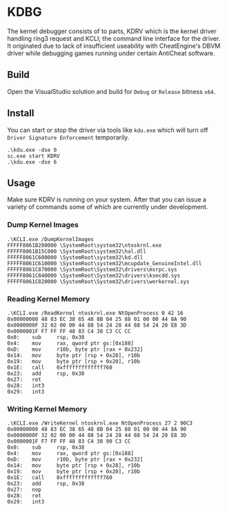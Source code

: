 # KDBG
The kernel debugger consists of to parts, KDRV which is the kernel driver handling ring3 request and KCLI; the command line interface for the driver.
It originated due to lack of insufficient useability with CheatEngine's DBVM driver while debugging games running under certain AntiCheat software.

## Build
Open the VisualStudio solution and build for `Debug` or `Release` bitness `x64`.

## Install
You can start or stop the driver via tools like `kdu.exe` which will turn off `Driver Signature Enforcement` temporarily.
```
.\kdu.exe -dse 0
sc.exe start KDRV
.\kdu.exe -dse 6
```

## Usage
Make sure KDRV is running on your system. After that you can issue a variety of commands some of which are currently under development.

### Dump Kernel Images
```
.\KCLI.exe /DumpKernelImages
FFFFF8061B200000 \SystemRoot\system32\ntoskrnl.exe
FFFFF8061B15C000 \SystemRoot\system32\hal.dll
FFFFF8061C600000 \SystemRoot\system32\kd.dll
FFFFF8061C610000 \SystemRoot\system32\mcupdate_GenuineIntel.dll
FFFFF8061C870000 \SystemRoot\System32\drivers\msrpc.sys
FFFFF8061C840000 \SystemRoot\System32\drivers\ksecdd.sys
FFFFF8061C820000 \SystemRoot\System32\drivers\werkernel.sys
```
### Reading Kernel Memory
```
.\KCLI.exe /ReadKernel ntoskrnl.exe NtOpenProcess 0 42 16
0x00000000 48 83 EC 38 65 48 8B 04 25 88 01 00 00 44 8A 90
0x0000000F 32 02 00 00 44 88 54 24 28 44 88 54 24 20 E8 3D
0x0000001F F7 FF FF 48 83 C4 38 C3 CC CC
0x0:    sub     rsp, 0x38
0x4:    mov     rax, qword ptr gs:[0x188]
0xD:    mov     r10b, byte ptr [rax + 0x232]
0x14:   mov     byte ptr [rsp + 0x28], r10b
0x19:   mov     byte ptr [rsp + 0x20], r10b
0x1E:   call    0xfffffffffffff760
0x23:   add     rsp, 0x38
0x27:   ret
0x28:   int3
0x29:   int3
```
### Writing Kernel Memory
```
.\KCLI.exe /WriteKernel ntoskrnl.exe NtOpenProcess 27 2 90C3
0x00000000 48 83 EC 38 65 48 8B 04 25 88 01 00 00 44 8A 90
0x0000000F 32 02 00 00 44 88 54 24 28 44 88 54 24 20 E8 3D
0x0000001F F7 FF FF 48 83 C4 38 90 C3 CC
0x0:    sub     rsp, 0x38
0x4:    mov     rax, qword ptr gs:[0x188]
0xD:    mov     r10b, byte ptr [rax + 0x232]
0x14:   mov     byte ptr [rsp + 0x28], r10b
0x19:   mov     byte ptr [rsp + 0x20], r10b
0x1E:   call    0xfffffffffffff760
0x23:   add     rsp, 0x38
0x27:   nop
0x28:   ret
0x29:   int3
```
